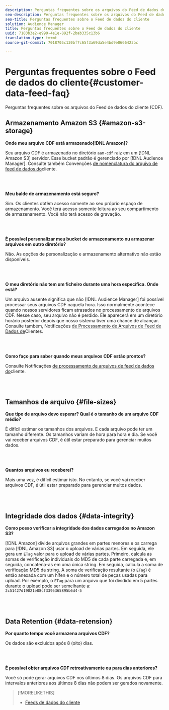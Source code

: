 ```yaml
---
description: Perguntas frequentes sobre os arquivos do Feed de dados do cliente (CDF).
seo-description: Perguntas frequentes sobre os arquivos do Feed de dados do cliente (CDF).
seo-title: Perguntas frequentes sobre o Feed de dados do cliente
solution: Audience Manager
title: Perguntas frequentes sobre o Feed de dados do cliente
uuid: 7183b3e2-e999-4e1e-892f-2bab335c13b6
translation-type: tm+mt
source-git-commit: 7018705c130bf7c65f3a69da5e4bd9e0666423bc

---
```



# Perguntas frequentes sobre o Feed de dados do cliente{#customer-data-feed-faq}

Perguntas frequentes sobre os arquivos do Feed de dados do cliente (CDF).

## Armazenamento Amazon S3 {#amazon-s3-storage}

**Onde meu arquivo CDF está armazenado[!DNL Amazon]?**

Seu arquivo CDF é armazenado no diretório `aam-cdf` raiz em um [!DNL Amazon S3] servidor. Esse bucket padrão é gerenciado por [!DNL Audience Manager]. Consulte também Convenções [de nomenclatura do arquivo de feed de dados do](../features/cdf-files.md#cdf-naming-conventions)cliente.

<br> 

**Meu balde de armazenamento está seguro?**

Sim. Os clientes obtêm acesso somente ao seu próprio espaço de armazenamento. Você terá acesso somente leitura ao seu compartimento de armazenamento. Você não terá acesso de gravação.

<br> 

**É possível personalizar meu bucket de armazenamento ou armazenar arquivos em outro diretório?**

Não. As opções de personalização e armazenamento alternativo não estão disponíveis.

<br> 

**O meu diretório não tem um ficheiro durante uma hora específica. Onde está?**

Um arquivo ausente significa que não [!DNL Audience Manager] foi possível processar seus arquivos CDF naquela hora. Isso normalmente acontece quando nossos servidores ficam atrasados no processamento de arquivos CDF. Nesse caso, seu arquivo não é perdido. Ele aparecerá em um diretório horário posterior depois que nosso sistema tiver uma chance de alcançar. Consulte também, Notificações [de Processamento de Arquivos de Feed de Dados de](../features/cdf-files.md#cdf-file-processing-notifications)Clientes.

<br> 

**Como faço para saber quando meus arquivos CDF estão prontos?**

Consulte Notificações [de processamento de arquivos de feed de dados do](../features/cdf-files.md#cdf-file-processing-notifications)cliente.

<br> 

## Tamanhos de arquivo {#file-sizes}

**Que tipo de arquivo devo esperar? Qual é o tamanho de um arquivo CDF médio?**

É difícil estimar os tamanhos dos arquivos. E cada arquivo pode ter um tamanho diferente. Os tamanhos variam de hora para hora e dia. Se você vai receber arquivos CDF, é útil estar preparado para gerenciar muitos dados.

<br> 

**Quantos arquivos eu receberei?**

Mais uma vez, é difícil estimar isto. No entanto, se você vai receber arquivos CDF, é útil estar preparado para gerenciar muitos dados.

<br> 

## Integridade dos dados {#data-integrity}

**Como posso verificar a integridade dos dados carregados no Amazon S3?**

[!DNL Amazon] divide arquivos grandes em partes menores e os carrega para [!DNL Amazon S3] usar o upload de várias partes. Em seguida, ele gera um `ETag` valor para o upload de várias partes. Primeiro, calcula as somas de verificação individuais do MD5 de cada parte carregada e, em seguida, concatena-as em uma única string. Em seguida, calcula a soma de verificação MD5 da string. A soma de verificação resultante (o `ETag`) é então anexada com um hífen e o número total de peças usadas para upload. Por exemplo, o `ETag` para um arquivo que foi dividido em 5 partes durante o upload pode ser semelhante a: `2c51427d19021e88cf3395365895b6d4-5`

<br> 

## Data Retention {#data-retension}

**Por quanto tempo você armazena arquivos CDF?**

Os dados são excluídos após 8 (oito) dias.

<br> 

**É possível obter arquivos CDF retroativamente ou para dias anteriores?**

Você só pode gerar arquivos CDF nos últimos 8 dias. Os arquivos CDF para intervalos anteriores aos últimos 8 dias não podem ser gerados novamente.

>[!MORELIKETHIS]
>
>* [Feeds de dados do cliente](../features/cdf-files.md)

